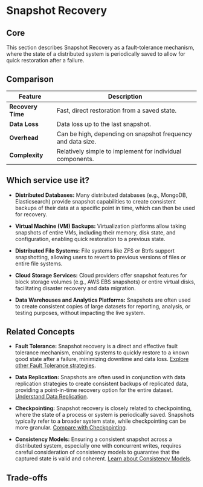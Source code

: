 # Snapshot Recovery

## Core

This section describes Snapshot Recovery as a fault-tolerance mechanism, where the state of a distributed system is periodically saved to allow for quick restoration after a failure.

## Comparison

| Feature | Description |
|---|---|
| **Recovery Time** | Fast, direct restoration from a saved state. |
| **Data Loss** | Data loss up to the last snapshot. |
| **Overhead** | Can be high, depending on snapshot frequency and data size. |
| **Complexity** | Relatively simple to implement for individual components. |

## Which service use it?



-   **Distributed Databases:** Many distributed databases (e.g., MongoDB, Elasticsearch) provide snapshot capabilities to create consistent backups of their data at a specific point in time, which can then be used for recovery.

-   **Virtual Machine (VM) Backups:** Virtualization platforms allow taking snapshots of entire VMs, including their memory, disk state, and configuration, enabling quick restoration to a previous state.

-   **Distributed File Systems:** File systems like ZFS or Btrfs support snapshotting, allowing users to revert to previous versions of files or entire file systems.

-   **Cloud Storage Services:** Cloud providers offer snapshot features for block storage volumes (e.g., AWS EBS snapshots) or entire virtual disks, facilitating disaster recovery and data migration.

-   **Data Warehouses and Analytics Platforms:** Snapshots are often used to create consistent copies of large datasets for reporting, analysis, or testing purposes, without impacting the live system.

## Related Concepts

-   **Fault Tolerance:** Snapshot recovery is a direct and effective fault tolerance mechanism, enabling systems to quickly restore to a known good state after a failure, minimizing downtime and data loss. [Explore other Fault Tolerance strategies](../README.md).

-   **Data Replication:** Snapshots are often used in conjunction with data replication strategies to create consistent backups of replicated data, providing a point-in-time recovery option for the entire dataset. [Understand Data Replication](../../data-replication/README.md).

-   **Checkpointing:** Snapshot recovery is closely related to checkpointing, where the state of a process or system is periodically saved. Snapshots typically refer to a broader system state, while checkpointing can be more granular. [Compare with Checkpointing](../checkpoint/README.md).

-   **Consistency Models:** Ensuring a consistent snapshot across a distributed system, especially one with concurrent writes, requires careful consideration of consistency models to guarantee that the captured state is valid and coherent. [Learn about Consistency Models](../../consistency-models/README.md).

## Trade-offs
